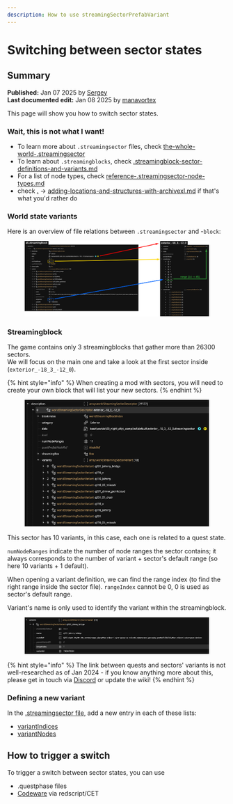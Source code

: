 ```yaml
---
description: How to use streamingSectorPrefabVariant
---
```


# Switching between sector states

## Summary

**Published:** Jan 07 2025 by [Sergey](https://app.gitbook.com/u/N691cVEMA0Nmecc6QHIAM73aI0z1 "mention")\
**Last documented edit:** Jan 08 2025 by [manavortex](https://app.gitbook.com/u/NfZBoxGegfUqB33J9HXuCs6PVaC3 "mention")

This page will show you how to switch sector states.

### Wait, this is not what I want!

* To learn more about `.streamingsector` files, check [the-whole-world-.streamingsector](../../for-mod-creators-theory/files-and-what-they-do/the-whole-world-.streamingsector/ "mention")&#x20;
* To learn about `.streamingblocks`, check [.streamingblock-sector-definitions-and-variants.md](../../for-mod-creators-theory/files-and-what-they-do/the-whole-world-.streamingsector/.streamingblock-sector-definitions-and-variants.md "mention")
* For a list of node types, check [reference-.streamingsector-node-types.md](../../for-mod-creators-theory/references-lists-and-overviews/reference-world-sectors/reference-.streamingsector-node-types.md "mention")
* check [.](./ "mention") -> [adding-locations-and-structures-with-archivexl.md](adding-locations-and-structures-with-archivexl.md "mention") if that's what you'd rather do

### World state variants

Here is an overview of file relations between `.streamingsector` and -`block`:

<figure><img src="../../.gitbook/assets/world_streamingsector__resume.png" alt=""><figcaption></figcaption></figure>

### Streamingblock

The game contains only 3 streamingblocks that gather more than 26300 sectors.\
We will focus on the main one and take a look at the first sector inside (`exterior_-18_3_-12_0`).

{% hint style="info" %}
When creating a mod with sectors, you will need to create your own block that will list your new sectors.
{% endhint %}

<figure><img src="../../.gitbook/assets/world_streamingsector__block (1).png" alt=""><figcaption></figcaption></figure>

This sector has 10 variants, in this case, each one is related to a quest state.

`numNodeRanges` indicate the number of node ranges the sector contains; it always corresponds to the number of variant + sector's default range (so here 10 variants + 1 default).

When opening a variant definition, we can find the range index (to find the right range inside the sector file). `rangeIndex` cannot be 0, 0 is used as sector's default range.

Variant's name is only used to identify the variant within the streamingblock.

<figure><img src="../../.gitbook/assets/world_streamingsector__block_variant.png" alt=""><figcaption></figcaption></figure>

{% hint style="info" %}
The link between quests and sectors' variants is not well-researched as of Jan 2024 - if you know anything more about this, please get in touch via [Discord](http://discord.gg/redmodding) or update the wiki!
{% endhint %}

### Defining a new variant

In the [.streamingsector file](../../for-mod-creators-theory/files-and-what-they-do/the-whole-world-.streamingsector/), add a new entry in each of these lists:&#x20;

* [variantIndices](../../for-mod-creators-theory/files-and-what-they-do/the-whole-world-.streamingsector/#variantindices)
* [variantNodes](../../for-mod-creators-theory/files-and-what-they-do/the-whole-world-.streamingsector/#variantnodes)



## How to trigger a switch

To trigger a switch between sector states, you can use &#x20;

* .questphase files
* [Codeware](https://github.com/psiberx/cp2077-codeware/wiki#controlling-prefabs-and-variants) via redscript/CET
